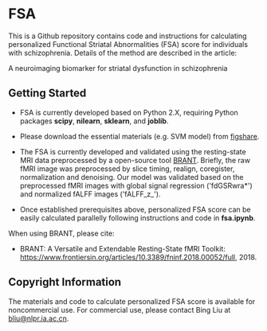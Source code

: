 # FSA

This is a Github repository contains code and instructions for calculating personalized Functional Striatal Abnormalities (FSA) score for individuals with schizophrenia. Details of the method are described in the article:

A neuroimaging biomarker for striatal dysfunction in schizophrenia

## Getting Started

- FSA is currently developed based on Python 2.X, requiring Python packages **scipy**, **nilearn**, **sklearn**, and **joblib**. 

- Please download the essential materials (e.g. SVM model) from [figshare](https://figshare.com/articles/FSA_score/7150628).

- The FSA is currently developed and validated using the resting-state MRI data preprocessed by a open-source tool [BRANT](http://brant.brainnetome.org/en/latest/index.html). Briefly, the raw fMRI image was preprocessed by slice timing, realign, coregister, normalization and denoising. Our model was validated based on the preprocessed fMRI images with global signal regression ('fdGSRwra*') and normalized fALFF images ('fALFF_z_'). 


- Once established prerequisites above, personalized FSA score can be easily calculated parallelly following instructions and code in **fsa.ipynb**. 

When using BRANT, please cite: 

* BRANT: A Versatile and Extendable Resting-State fMRI Toolkit: https://www.frontiersin.org/articles/10.3389/fninf.2018.00052/full, 2018.


## Copyright Information
The materials and code to calculate personalized FSA score is available for noncommercial use. 
For commercial use, please contact Bing Liu at bliu@nlpr.ia.ac.cn.

